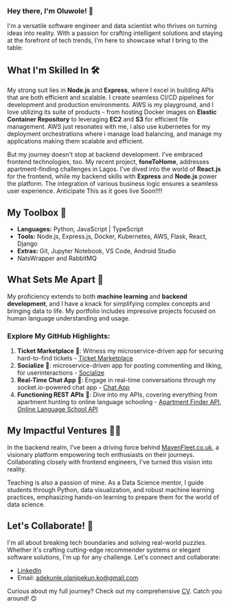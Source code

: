 ### Hey there, I'm Oluwole! 👋

I'm a versatile software engineer and data scientist who thrives on turning ideas into reality. With a passion for crafting intelligent solutions and staying at the forefront of tech trends, I'm here to showcase what I bring to the table:

## What I'm Skilled In 🛠️

My strong suit lies in **Node.js** and **Express**, where I excel in building APIs that are both efficient and scalable. I create seamless CI/CD pipelines for development and production environments. AWS is my playground, and I love utilizing its suite of products - from hosting Docker images on **Elastic Container Repository** to leveraging **EC2** and **S3** for efficient file management. AWS just resonates with me, i also use kubernetes for my deployment orchestrations where i manage load balancing, and manage my applications making them scalable and efficient. 



But my journey doesn't stop at backend development. I've embraced frontend technologies, too. My recent project, **foneToHome**, addresses apartment-finding challenges in Lagos. I've dived into the world of **React.js** for the frontend, while my backend skills with **Express** and **Node.js** power the platform. The integration of various business logic ensures a seamless user experience.
Anticipate This as it goes live Soon!!!!

## My Toolbox 🧰

- **Languages:** Python, JavaScript | TypeScript
- **Tools:** Node.js, Express.js, Docker, Kubernetes, AWS, Flask, React, Django
- **Extras:** Git, Jupyter Notebook, VS Code, Android Studio
- NatsWrapper and RabbitMQ

## What Sets Me Apart 💪

My proficiency extends to both **machine learning** and **backend development**, and I have a knack for simplifying complex concepts and bringing data to life. My portfolio includes impressive projects focused on human language understanding and usage.

### Explore My GitHub Highlights:

1. **Ticket Marketplace** 🎫: Witness my microservice-driven app for securing hard-to-find tickets - [Ticket Marketplace](https://github.com/kunle001/ticketting)
2. **Socialize** 🎫:  microservice-driven app for posting commenting and liking, for userinteractions - [Socialize](https://github.com/kunle001/socialize)
3. **Real-Time Chat App** 💬: Engage in real-time conversations through my socket.io-powered chat app - [Chat App](https://github.com/kunle001/chat-bot)
4. **Functioning REST APIs** 🏢: Dive into my APIs, covering everything from apartment hunting to online language schooling - [Apartment Finder API](https://github.com/kunle001/mooveX), [Online Language School API](https://github.com/kunle001/oxford)

## My Impactful Ventures 👨‍💻

In the backend realm, I've been a driving force behind [MavenFleet.co.uk](https://mavenfleet.co.uk), a visionary platform empowering tech enthusiasts on their journeys. Collaborating closely with frontend engineers, I've turned this vision into reality.

Teaching is also a passion of mine. As a Data Science mentor, I guide students through Python, data visualization, and robust machine learning practices, emphasizing hands-on learning to prepare them for the world of data science.

## Let's Collaborate! 🤝

I'm all about breaking tech boundaries and solving real-world puzzles. Whether it's crafting cutting-edge recommender systems or elegant software solutions, I'm up for any challenge. Let's connect and collaborate:

- [LinkedIn](https://www.linkedin.com/in/kunle-olanipekun-555764225/)
- Email: adekunle.olanipekun.ko@gmail.com

Curious about my full journey? Check out my comprehensive [CV](https://fonetohome.s3.amazonaws.com/blue+professional+modern+CV+resume+(3).pdf). Catch you around! 😊
